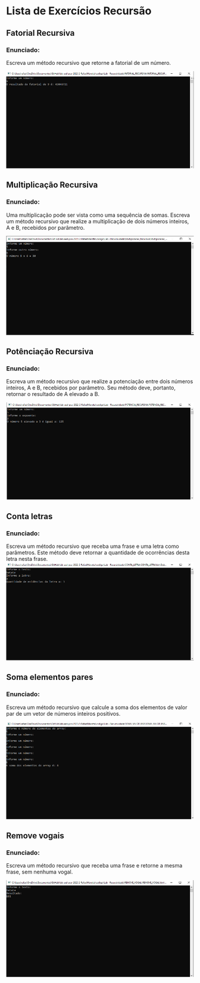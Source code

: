 # Lista de Exercícios Recursão

## Fatorial Recursiva

### Enunciado:

Escreva um método recursivo que retorne a fatorial de um número.

![Fatorial Recursiva](/relatorio/Exercicios_Recursividade/FATORIAL.png)

## Multiplicação Recursiva

### Enunciado:
Uma multiplicação pode ser vista como uma sequência de somas. Escreva um método recursivo que realize a multiplicação de dois números inteiros, A e B, recebidos por parâmetro.

![Multiplicação Recursiva](/relatorio/Exercicios_Recursividade/MULTIPLICACAO.png)

## Potênciação Recursiva

### Enunciado:

Escreva um método recursivo que realize a potenciação entre dois números inteiros, A e B, recebidos por parâmetro. Seu método deve, portanto, retornar o resultado de A elevado a B.

![Potenciação Recursiva](/relatorio/Exercicios_Recursividade/POTENCIA.png)

## Conta letras

### Enunciado:

Escreva um método recursivo que receba uma frase e uma letra como parâmetros. Este método deve retornar a quantidade de ocorrências desta letra nesta frase.
![Conta letras](/relatorio/Exercicios_Recursividade/CONTA_LETRA.png)

## Soma elementos pares

### Enunciado:

Escreva um método recursivo que calcule a soma dos elementos de valor par de um vetor de números inteiros positivos.

![Potenciação Recursiva](/relatorio/Exercicios_Recursividade/SOMA_PARES.png)

## Remove vogais

### Enunciado:
Escreva um método recursivo que receba uma frase e retorne a mesma frase, sem nenhuma vogal.

![Potenciação Recursiva](/relatorio/Exercicios_Recursividade/REMOVE_VOGAL.png)
